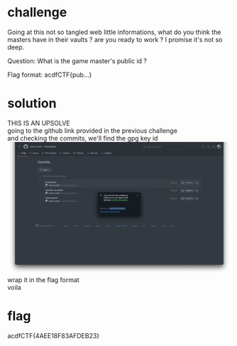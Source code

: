 # challenge
Going at this not so tangled web little informations, what do you think the masters have in their vaults ? are you ready to work ? I promise it's not so deep.</br>

Question: What is the game master's public id ?</br>

Flag format: acdfCTF{pub...}</br>

# solution
THIS IS AN UPSOLVE</br>
going to the github link provided in the previous challenge</br>
and checking the commits, we'll find the gpg key id</br>
![img](./img1.png) 
wrap it in the flag format</br> 
voila</br>
# flag
acdfCTF{4AEE18F83AFDEB23}